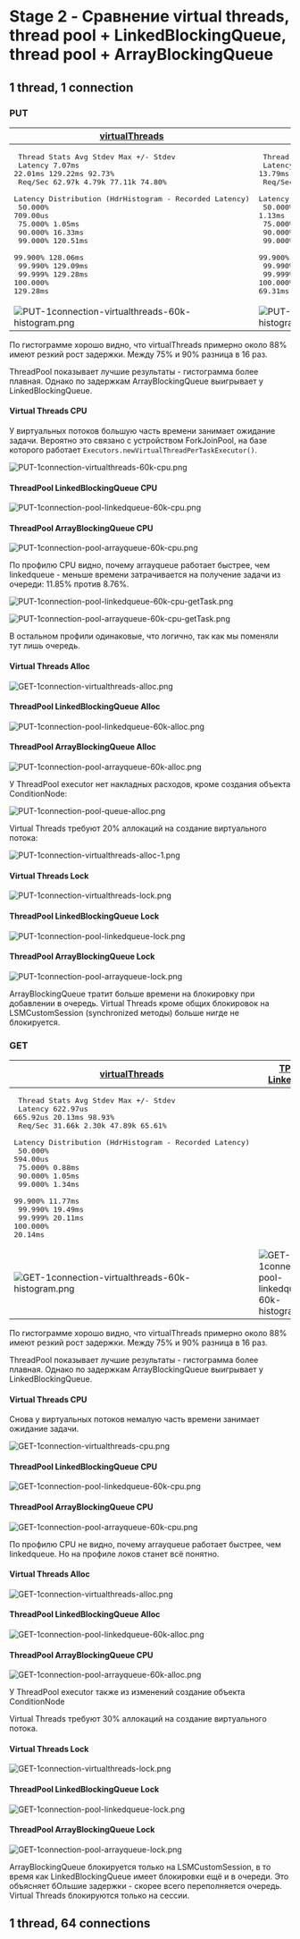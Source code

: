 # Stage 2 - Сравнение virtual threads, thread pool + LinkedBlockingQueue, thread pool + ArrayBlockingQueue

## 1 thread, 1 connection

### PUT

| [virtualThreads](PUT-1connection-virtualthreads-60k.txt)                                                                                                                                                                                                                                                                                                                                                               | [TP + LinkedBQ](PUT-1connection-pool-linkedqueue-60k.txt)                                                                                                                                                                                                                                                                                                                                                              | [TP + ArrayBQ](PUT-1connection-pool-arrayqueue-60k.txt)                                                                                                                                                                                                                                                                                                                                                                |
|------------------------------------------------------------------------------------------------------------------------------------------------------------------------------------------------------------------------------------------------------------------------------------------------------------------------------------------------------------------------------------------------------------------------|------------------------------------------------------------------------------------------------------------------------------------------------------------------------------------------------------------------------------------------------------------------------------------------------------------------------------------------------------------------------------------------------------------------------|------------------------------------------------------------------------------------------------------------------------------------------------------------------------------------------------------------------------------------------------------------------------------------------------------------------------------------------------------------------------------------------------------------------------|
| <pre>  Thread Stats   Avg      Stdev     Max   +/- Stdev<br>    Latency     7.07ms   22.01ms 129.22ms   92.73%<br>    Req/Sec    62.97k     4.79k   77.11k    74.80%<br>  Latency Distribution (HdrHistogram - Recorded Latency)<br> 50.000%  709.00us<br> 75.000%    1.05ms<br> 90.000%   16.33ms<br> 99.000%  120.51ms<br> 99.900%  128.06ms<br> 99.990%  129.09ms<br> 99.999%  129.28ms<br>100.000%  129.28ms</pre> | <pre>  Thread Stats   Avg      Stdev     Max   +/- Stdev<br>    Latency     8.30ms   13.79ms  69.25ms   83.60%<br>    Req/Sec    63.14k     5.03k   75.22k    66.79%<br>  Latency Distribution (HdrHistogram - Recorded Latency)<br> 50.000%    1.13ms<br> 75.000%    9.93ms<br> 90.000%   28.21ms<br> 99.000%   62.91ms<br> 99.900%   68.80ms<br> 99.990%   69.25ms<br> 99.999%   69.25ms<br>100.000%   69.31ms</pre> | <pre>  Thread Stats   Avg      Stdev     Max   +/- Stdev<br>    Latency     2.71ms    6.28ms  44.96ms   92.49%<br>    Req/Sec    63.18k     4.91k   74.78k    64.63%<br>  Latency Distribution (HdrHistogram - Recorded Latency)<br> 50.000%  827.00us<br> 75.000%    1.24ms<br> 90.000%    5.53ms<br> 99.000%   34.43ms<br> 99.900%   44.03ms<br> 99.990%   44.90ms<br> 99.999%   44.96ms<br>100.000%   44.99ms</pre> |
| ![PUT-1connection-virtualthreads-60k-histogram.png](PUT-1connection-virtualthreads-60k-histogram.png)                                                                                                                                                                                                                                                                                                                  | ![PUT-1connection-pool-linkedqueue-60k-histogram.png](PUT-1connection-pool-linkedqueue-60k-histogram.png)                                                                                                                                                                                                                                                                                                              | ![PUT-1connection-pool-arrayqueue-60k-histogram.png](PUT-1connection-pool-arrayqueue-60k-histogram.png)                                                                                                                                                                                                                                                                                                                |

По гистограмме хорошо видно, что virtualThreads примерно около 88% имеют резкий рост задержки.
Между 75% и 90% разница в 16 раз.

ThreadPool показывает лучшие результаты - гистограмма более плавная. Однако по задержкам ArrayBlockingQueue выигрывает у
LinkedBlockingQueue.

#### Virtual Threads CPU

У виртуальных потоков большую часть времени занимает ожидание задачи. Вероятно это связано с устройством ForkJoinPool,
на
базе которого работает `Executors.newVirtualThreadPerTaskExecutor()`.

![PUT-1connection-virtualthreads-60k-cpu.png](PUT-1connection-virtualthreads-60k-cpu.png)

#### ThreadPool LinkedBlockingQueue CPU

![PUT-1connection-pool-linkedqueue-60k-cpu.png](PUT-1connection-pool-linkedqueue-60k-cpu.png)

#### ThreadPool ArrayBlockingQueue CPU

![PUT-1connection-pool-arrayqueue-60k-cpu.png](PUT-1connection-pool-arrayqueue-60k-cpu.png)

По профилю CPU видно, почему arrayqueue работает быстрее, чем linkedqueue - меньше времени затрачивается на получение
задачи из очереди: 11.85% против 8.76%.

![PUT-1connection-pool-linkedqueue-60k-cpu-getTask.png](PUT-1connection-pool-linkedqueue-60k-cpu-getTask.png)

![PUT-1connection-pool-arrayqueue-60k-cpu-getTask.png](PUT-1connection-pool-arrayqueue-60k-cpu-getTask.png)

В остальном профили одинаковые, что логично, так как мы поменяли тут лишь очередь.

#### Virtual Threads Alloc

![GET-1connection-virtualthreads-alloc.png](GET-1connection-virtualthreads-alloc.png)

#### ThreadPool LinkedBlockingQueue Alloc

![PUT-1connection-pool-linkedqueue-60k-alloc.png](PUT-1connection-pool-linkedqueue-60k-alloc.png)

#### ThreadPool ArrayBlockingQueue Alloc

![PUT-1connection-pool-arrayqueue-60k-alloc.png](PUT-1connection-pool-arrayqueue-60k-alloc.png)

У ThreadPool executor нет накладных расходов, кроме создания объекта ConditionNode:

![PUT-1connection-pool-queue-alloc.png](PUT-1connection-pool-queue-alloc.png)

Virtual Threads требуют 20% аллокаций на создание виртуального потока:

![PUT-1connection-virtualthreads-alloc-1.png](PUT-1connection-virtualthreads-alloc-1.png)

#### Virtual Threads Lock

![PUT-1connection-virtualthreads-lock.png](PUT-1connection-virtualthreads-lock.png)

#### ThreadPool LinkedBlockingQueue Lock

![PUT-1connection-pool-linkedqueue-lock.png](PUT-1connection-pool-linkedqueue-lock.png)

#### ThreadPool ArrayBlockingQueue Lock

![PUT-1connection-pool-arrayqueue-lock.png](PUT-1connection-pool-arrayqueue-lock.png)

ArrayBlockingQueue тратит больше времени на блокировку при добавлении в очередь. Virtual Threads кроме общих блокировок
на LSMCustomSession (synchronized методы) больше нигде не блокируется.

### GET

| [virtualThreads](GET-1connection-virtualthreads.txt)                                                                                                                                                                                                                                                                                                                                                                 | [TP + LinkedBQ](GET-1connection-pool-linkedqueue-60k.txt)                                                                                                                                                                                                                                                                                                                                                              | [TP + ArrayBQ](GET-1connection-pool-arrayqueue-60k.txt)                                                                                                                                                                                                                                                                                                                                                                |
|----------------------------------------------------------------------------------------------------------------------------------------------------------------------------------------------------------------------------------------------------------------------------------------------------------------------------------------------------------------------------------------------------------------------|------------------------------------------------------------------------------------------------------------------------------------------------------------------------------------------------------------------------------------------------------------------------------------------------------------------------------------------------------------------------------------------------------------------------|------------------------------------------------------------------------------------------------------------------------------------------------------------------------------------------------------------------------------------------------------------------------------------------------------------------------------------------------------------------------------------------------------------------------|
| <pre>  Thread Stats   Avg      Stdev     Max   +/- Stdev<br>    Latency   622.97us  665.92us  20.13ms   98.93%<br>    Req/Sec    31.66k     2.30k   47.89k    65.61%<br>  Latency Distribution (HdrHistogram - Recorded Latency)<br> 50.000%  594.00us<br> 75.000%    0.88ms<br> 90.000%    1.05ms<br> 99.000%    1.34ms<br> 99.900%   11.77ms<br> 99.990%   19.49ms<br> 99.999%   20.11ms<br>100.000%   20.14ms</pre> | <pre></pre> | <pre></pre> |
| ![GET-1connection-virtualthreads-60k-histogram.png](GET-1connection-virtualthreads-histogram.png)                                                                                                                                                                                                                                                                                                                  | ![GET-1connection-pool-linkedqueue-60k-histogram.png](GET-1connection-pool-linkedqueue-60k-histogram.png)                                                                                                                                                                                                                                                                                                              | ![GET-1connection-pool-arrayqueue-60k-histogram.png](GET-1connection-pool-arrayqueue-60k-histogram.png)                                                                                                                                                                                                                                                                                                                |

По гистограмме хорошо видно, что virtualThreads примерно около 88% имеют резкий рост задержки.
Между 75% и 90% разница в 16 раз.

ThreadPool показывает лучшие результаты - гистограмма более плавная. Однако по задержкам ArrayBlockingQueue выигрывает у
LinkedBlockingQueue.

#### Virtual Threads CPU

Снова у виртуальных потоков немалую часть времени занимает ожидание задачи.

![GET-1connection-virtualthreads-cpu.png](GET-1connection-virtualthreads-cpu.png)

#### ThreadPool LinkedBlockingQueue CPU

![GET-1connection-pool-linkedqueue-60k-cpu.png](GET-1connection-pool-linkedqueue-cpu.png)

#### ThreadPool ArrayBlockingQueue CPU

![GET-1connection-pool-arrayqueue-60k-cpu.png](GET-1connection-pool-arrayqueue-cpu.png)

По профилю CPU не видно, почему arrayqueue работает быстрее, чем linkedqueue. Но на профиле локов станет всё понятно.

#### Virtual Threads Alloc

![GET-1connection-virtualthreads-alloc.png](GET-1connection-virtualthreads-alloc.png)

#### ThreadPool LinkedBlockingQueue Alloc

![GET-1connection-pool-linkedqueue-60k-alloc.png](GET-1connection-pool-linkedqueue-alloc.png)

#### ThreadPool ArrayBlockingQueue CPU

![GET-1connection-pool-arrayqueue-60k-alloc.png](GET-1connection-pool-arrayqueue-alloc.png)

У ThreadPool executor также из изменений создание объекта ConditionNode

Virtual Threads требуют 30% аллокаций на создание виртуального потока.

#### Virtual Threads Lock

![GET-1connection-virtualthreads-lock.png](GET-1connection-virtualthreads-lock.png)

#### ThreadPool LinkedBlockingQueue Lock

![GET-1connection-pool-linkedqueue-lock.png](GET-1connection-pool-linkedqueue-lock.png)

#### ThreadPool ArrayBlockingQueue Lock

![GET-1connection-pool-arrayqueue-lock.png](GET-1connection-pool-arrayqueue-lock.png)

ArrayBlockingQueue блокируется только на LSMCustomSession, в то время как LinkedBlockingQueue имеет блокировки ещё и в 
очереди. Это объясняет бОльшие задержки - скорее всего переполняется очередь. Virtual Threads блокируются только на сессии.

## 1 thread, 64 connections

